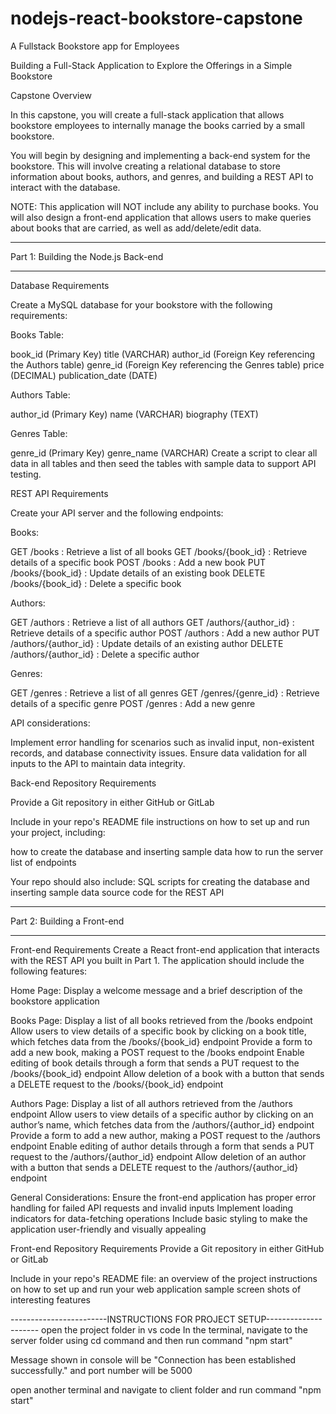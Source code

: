 # nodejs-react-bookstore-capstone

A Fullstack Bookstore app for Employees

Building a Full-Stack Application to Explore the Offerings in a Simple Bookstore

Capstone Overview

In this capstone, you will create a full-stack application that allows bookstore employees to internally manage the books carried by a small bookstore.

You will begin by designing and implementing a back-end system for the bookstore. This will involve creating a relational database to store information about books, authors, and genres, and building a REST API to interact with the database.

NOTE: This application will NOT include any ability to purchase books.
You will also design a front-end application that allows users to make queries about books that are carried, as well as add/delete/edit data.

---

Part 1: Building the Node.js Back-end

---

Database Requirements

Create a MySQL database for your bookstore with the following requirements:

Books Table:

book_id (Primary Key)
title (VARCHAR)
author_id (Foreign Key referencing the Authors table)
genre_id (Foreign Key referencing the Genres table)
price (DECIMAL)
publication_date (DATE)

Authors Table:

author_id (Primary Key)
name (VARCHAR)
biography (TEXT)

Genres Table:

genre_id (Primary Key)
genre_name (VARCHAR)
Create a script to clear all data in all tables and then seed the tables with sample data to support API testing.

REST API Requirements

Create your API server and the following endpoints:

Books:

GET /books : Retrieve a list of all books
GET /books/{book_id} : Retrieve details of a specific book
POST /books : Add a new book
PUT /books/{book_id} : Update details of an existing book
DELETE /books/{book_id} : Delete a specific book

Authors:

GET /authors : Retrieve a list of all authors
GET /authors/{author_id} : Retrieve details of a specific author
POST /authors : Add a new author
PUT /authors/{author_id} : Update details of an existing author
DELETE /authors/{author_id} : Delete a specific author

Genres:

GET /genres : Retrieve a list of all genres
GET /genres/{genre_id} : Retrieve details of a specific genre
POST /genres : Add a new genre

API considerations:

Implement error handling for scenarios such as invalid input, non-existent records, and database connectivity issues.
Ensure data validation for all inputs to the API to maintain data integrity.

Back-end Repository Requirements

Provide a Git repository in either GitHub or GitLab

Include in your repo's README file instructions on how to set up and run your project, including:

how to create the database and inserting sample data
how to run the server
list of endpoints

Your repo should also include:
SQL scripts for creating the database and inserting sample data
source code for the REST API

---

Part 2: Building a Front-end

---

Front-end Requirements
Create a React front-end application that interacts with the REST API you built in Part 1. The application should include the following features:

Home Page:
Display a welcome message and a brief description of the bookstore application

Books Page:
Display a list of all books retrieved from the /books endpoint
Allow users to view details of a specific book by clicking on a book title, which fetches data from the /books/{book_id} endpoint
Provide a form to add a new book, making a POST request to the /books endpoint
Enable editing of book details through a form that sends a PUT request to the /books/{book_id} endpoint
Allow deletion of a book with a button that sends a DELETE request to the /books/{book_id} endpoint

Authors Page:
Display a list of all authors retrieved from the /authors endpoint
Allow users to view details of a specific author by clicking on an author’s name, which fetches data from the /authors/{author_id} endpoint
Provide a form to add a new author, making a POST request to the /authors endpoint
Enable editing of author details through a form that sends a PUT request to the /authors/{author_id} endpoint
Allow deletion of an author with a button that sends a DELETE request to the /authors/{author_id} endpoint

General Considerations:
Ensure the front-end application has proper error handling for failed API requests and invalid inputs
Implement loading indicators for data-fetching operations
Include basic styling to make the application user-friendly and visually appealing

Front-end Repository Requirements
Provide a Git repository in either GitHub or GitLab

Include in your repo's README file:
an overview of the project
instructions on how to set up and run your web application
sample screen shots of interesting features

------------------------INSTRUCTIONS FOR PROJECT SETUP---------------------
open the project folder in vs code
In the terminal, navigate to the server folder using cd command and then run command "npm start"

Message shown in console will be "Connection has been established successfully." and port number will be 5000

open another terminal and navigate to client folder and run command "npm start"

